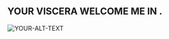 ## YOUR VISCERA WELCOME ME IN .
<picture>
 <source media="(prefers-color-scheme: dark)" srcset="https://i.postimg.cc/mDYbC37N/gyfjjjvhhhj.jpg">
 <source media="(prefers-color-scheme: light)" srcset="https://i.postimg.cc/SRVktyTn/fyyjffj.jpg">
 <img alt="YOUR-ALT-TEXT" src="https://i.postimg.cc/288zLZyh/Vessel.jpg">
</picture>
